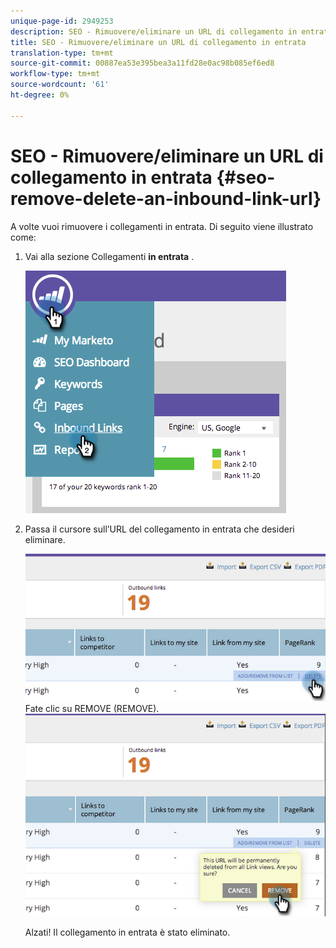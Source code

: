 ```yaml
---
unique-page-id: 2949253
description: SEO - Rimuovere/eliminare un URL di collegamento in entrata - Documenti Marketo - Documentazione prodotto
title: SEO - Rimuovere/eliminare un URL di collegamento in entrata
translation-type: tm+mt
source-git-commit: 00887ea53e395bea3a11fd28e0ac98b085ef6ed8
workflow-type: tm+mt
source-wordcount: '61'
ht-degree: 0%

---
```



# SEO - Rimuovere/eliminare un URL di collegamento in entrata {#seo-remove-delete-an-inbound-link-url}

A volte vuoi rimuovere i collegamenti in entrata. Di seguito viene illustrato come:

1. Vai alla sezione Collegamenti **in entrata** .

   ![](assets/image2014-9-18-13-3a47-3a3.png)

1. Passa il cursore sull’URL del collegamento in entrata che desideri eliminare.

   ![](assets/image2014-9-18-13-3a49-3a34.png)
Fate clic su REMOVE (REMOVE).
   ![](assets/image2014-9-18-13-3a49-3a44.png)

   Alzati! Il collegamento in entrata è stato eliminato.


